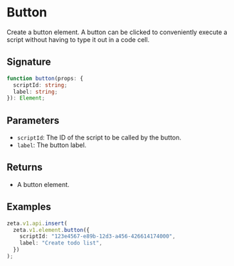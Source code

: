 # Button

Create a button element. A button can be clicked to conveniently execute a script without having to type it out in a code cell.

## Signature

```TypeScript
function button(props: {
  scriptId: string;
  label: string;
}): Element;
```

## Parameters

- `scriptId`: The ID of the script to be called by the button.
- `label`: The button label.

## Returns

- A button element.

## Examples

```TypeScript
zeta.v1.api.insert(
  zeta.v1.element.button({
    scriptId: "123e4567-e89b-12d3-a456-426614174000",
    label: "Create todo list",
  })
);
```
